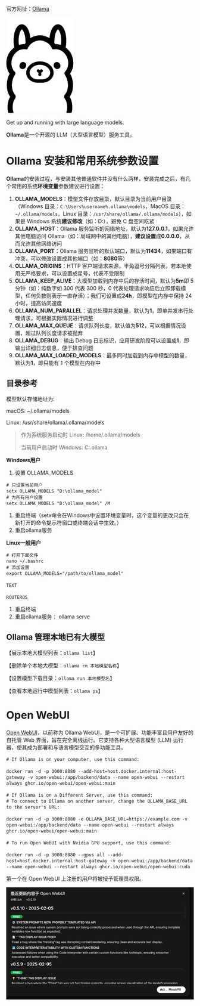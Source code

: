 官方网址：[Ollama](https://ollama.com/)

![ollama logo](./assets/ollama.png)

Get up and running with large language models.

**Ollama**是一个开源的 LLM（大型语言模型）服务工具。

# Ollama 安装和常用系统参数设置

**Ollama**的安装过程，与安装其他普通软件并没有什么两样，安装完成之后，有几个常用的系统**环境变量**参数建议进行设置：

1. **OLLAMA_MODELS**：模型文件存放目录，默认目录为当前用户目录（Windows 目录：`C:\Users%username%.ollama\models`，MacOS 目录：`~/.ollama/models`，Linux 目录：`/usr/share/ollama/.ollama/models`），如果是 Windows 系统**建议修改**（如：D:），避免 C 盘空间吃紧
2. **OLLAMA_HOST**：Ollama 服务监听的网络地址，默认为**127.0.0.1**，如果允许其他电脑访问 Ollama（如：局域网中的其他电脑），**建议设置**成**0.0.0.0**，从而允许其他网络访问
3. **OLLAMA_PORT**：Ollama 服务监听的默认端口，默认为**11434**，如果端口有冲突，可以修改设置成其他端口（如：**8080**等）
4. **OLLAMA_ORIGINS**：HTTP 客户端请求来源，半角逗号分隔列表，若本地使用无严格要求，可以设置成星号，代表不受限制
5. **OLLAMA_KEEP_ALIVE**：大模型加载到内存中后的存活时间，默认为**5m**即 5 分钟（如：纯数字如 300 代表 300 秒，0 代表处理请求响应后立即卸载模型，任何负数则表示一直存活）；我们可设置成**24h**，即模型在内存中保持 24 小时，提高访问速度
6. **OLLAMA_NUM_PARALLEL**：请求处理并发数量，默认为**1**，即单并发串行处理请求，可根据实际情况进行调整
7. **OLLAMA_MAX_QUEUE**：请求队列长度，默认值为**512**，可以根据情况设置，超过队列长度请求被抛弃
8. **OLLAMA_DEBUG**：输出 Debug 日志标识，应用研发阶段可以设置成**1**，即输出详细日志信息，便于排查问题
9. **OLLAMA_MAX_LOADED_MODELS**：最多同时加载到内存中模型的数量，默认为**1**，即只能有 1 个模型在内存中

## 目录参考

模型默认存储地址为:

macOS: ~/.ollama/models

Linux: /usr/share/ollama/.ollama/models 

> 作为系统服务启动时 Linux: /home/.ollama/models 
>
> 当前用户启动时 Windows: C:<username>.ollama

**Windows用户**

1. 设置 OLLAMA_MODELS

```
# 只设置当前用户
setx OLLAMA_MODELS "D:\ollama_model" 
# 为所有用户设置
setx OLLAMA_MODELS "D:\ollama_model" /M
```

1. 重启终端（setx命令在Windows中设置环境变量时，这个变量的更改只会在新打开的命令提示符窗口或终端会话中生效。）
2. 重启ollama服务

**Linux一般用户**

```
# 打开下面文件
nano ~/.bashrc
# 添加设置
export OLLAMA_MODELS="/path/to/ollama_model"

TEXT

ROUTEROS
```

1. 重启终端
2. 重启ollama服务： ollama serve



## Ollama 管理本地已有大模型

【展示本地大模型列表：`ollama list`】

【删除单个本地大模型：`ollama rm 本地模型名称`】

【设置模型下载目录：`ollama run 本地模型名`】

【查看本地运行中模型列表：`ollama ps`】



# Open WebUI

[Open WebUI](https://github.com/open-webui/open-webui)，以前称为 Ollama WebUI，是一个可扩展、功能丰富且用户友好的自托管 Web 界面，旨在完全离线运行。它支持各种大型语言模型 (LLM) 运行器，使其成为部署和与语言模型交互的多功能工具。

```
# If Ollama is on your computer, use this command:

docker run -d -p 3000:8080 --add-host=host.docker.internal:host-gateway -v open-webui:/app/backend/data --name open-webui --restart always ghcr.io/open-webui/open-webui:main

# If Ollama is on a Different Server, use this command:
# To connect to Ollama on another server, change the OLLAMA_BASE_URL to the server's URL:

docker run -d -p 3000:8080 -e OLLAMA_BASE_URL=https://example.com -v open-webui:/app/backend/data --name open-webui --restart always ghcr.io/open-webui/open-webui:main

# To run Open WebUI with Nvidia GPU support, use this command:

docker run -d -p 3000:8080 --gpus all --add-host=host.docker.internal:host-gateway -v open-webui:/app/backend/data --name open-webui --restart always ghcr.io/open-webui/open-webui:cuda
```

第一个在 Open WebUI 上注册的用户将被授予管理员权限。

![image-20250207114602202](./assets/image-20250207114602202.png)
